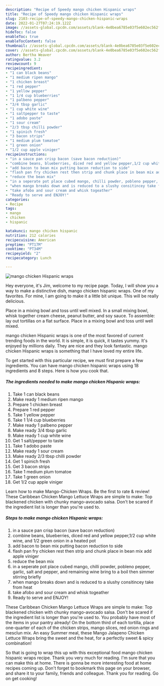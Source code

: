 ```yaml
---
description: "Recipe of Speedy mango chicken Hispanic wraps"
title: "Recipe of Speedy mango chicken Hispanic wraps"
slug: 2103-recipe-of-speedy-mango-chicken-hispanic-wraps
date: 2022-01-27T07:24:19.122Z
image: //assets-global.cpcdn.com/assets/blank-4e0bea6785e03f5e602ec562f230caae08da540cada707380b4fe1bbebba43da.png
hideToc: false
enableToc: true
enableTocContent: false
thumbnail: //assets-global.cpcdn.com/assets/blank-4e0bea6785e03f5e602ec562f230caae08da540cada707380b4fe1bbebba43da.png
cover: //assets-global.cpcdn.com/assets/blank-4e0bea6785e03f5e602ec562f230caae08da540cada707380b4fe1bbebba43da.png
author: Bertha Weaver
ratingvalue: 3.2
reviewcount: 9
recipeingredient:
- "1 can black beans"
- "1 medium ripen mango"
- "1 chicken breast"
- "1 red pepper"
- "1 yellow pepper"
- "1 1/4 cup blueberries"
- "1 palbeno pepper"
- "3/4 tbsp garlic"
- "1 cup white wine"
- "1 saltpepper to taste"
- "1 adobo paste"
- "1 sour cream"
- "2/3 tbsp chilli powder"
- "1 spinich fresh"
- "3 bacon strips"
- "1 medium plum tomatoe"
- "1 green onion"
- "1/2 cup apple viniger"
recipeinstructions:
- "in a sauce pan crisp bacon (save bacon reduction)"
- "combine beans, blueberries, diced red and yellow pepper,1/2 cup white wine, and 1/2 green onion in a heated pot"
- "add bacon to bean mix putting bacon reduction to side"
- "flash pan fry chicken rest then strip and chunk place in bean mix add apple viniger"
- "reduce the bean mix"
- "in a seperate pot place cubed mango, chilli powder, pobleno pepper, garlic, salt and pepper, and remaining wine bring to a boil then simmer stirring briefly"
- "when mango breaks down and is reduced to a slushy consitincey take from heat"
- "take afobo and sour cream and whisk togeather"
- "Ready to serve and ENJOY!"
categories:
- Recipe
tags:
- mango
- chicken
- hispanic

katakunci: mango chicken hispanic 
nutrition: 212 calories
recipecuisine: American
preptime: "PT17M"
cooktime: "PT34M"
recipeyield: "2"
recipecategory: Lunch

---
```



![mango chicken Hispanic wraps](//assets-global.cpcdn.com/assets/blank-4e0bea6785e03f5e602ec562f230caae08da540cada707380b4fe1bbebba43da.png)

Hey everyone, it's Jim, welcome to my recipe page. Today, I will show you a way to make a distinctive dish, mango chicken hispanic wraps. One of my favorites. For mine, I am going to make it a little bit unique. This will be really delicious.

Place in a mixing bowl and toss until well mixed. In a small mixing bowl, whisk together cream cheese, peanut butter, and soy sauce. To assemble: lay out tortillas on a flat surface. Place in a mixing bowl and toss until well mixed.

mango chicken Hispanic wraps is one of the most favored of current trending foods in the world. It is simple, it is quick, it tastes yummy. It's enjoyed by millions daily. They are nice and they look fantastic. mango chicken Hispanic wraps is something that I have loved my entire life.


To get started with this particular recipe, we must first prepare a few ingredients. You can have mango chicken hispanic wraps using 18 ingredients and 8 steps. Here is how you cook that.

<!--inarticleads1-->

##### The ingredients needed to make mango chicken Hispanic wraps:

1. Take 1 can black beans
1. Make ready 1 medium ripen mango
1. Prepare 1 chicken breast
1. Prepare 1 red pepper
1. Take 1 yellow pepper
1. Take 1 1/4 cup blueberries
1. Make ready 1 palbeno pepper
1. Make ready 3/4 tbsp garlic
1. Make ready 1 cup white wine
1. Get 1 salt/pepper to taste
1. Take 1 adobo paste
1. Make ready 1 sour cream
1. Make ready 2/3 tbsp chilli powder
1. Get 1 spinich fresh
1. Get 3 bacon strips
1. Take 1 medium plum tomatoe
1. Take 1 green onion
1. Get 1/2 cup apple viniger


Learn how to make Mango-Chicken Wraps. Be the first to rate & review! These Caribbean Chicken Mango Lettuce Wraps are simple to make: Top blackened chicken with chunky mango-avocado salsa. Don&#39;t be scared if the ingredient list is longer than you&#39;re used to. 

<!--inarticleads2-->

##### Steps to make mango chicken Hispanic wraps:

1. in a sauce pan crisp bacon (save bacon reduction)
1. combine beans, blueberries, diced red and yellow pepper,1/2 cup white wine, and 1/2 green onion in a heated pot
1. add bacon to bean mix putting bacon reduction to side
1. flash pan fry chicken rest then strip and chunk place in bean mix add apple viniger
1. reduce the bean mix
1. in a seperate pot place cubed mango, chilli powder, pobleno pepper, garlic, salt and pepper, and remaining wine bring to a boil then simmer stirring briefly
1. when mango breaks down and is reduced to a slushy consitincey take from heat
1. take afobo and sour cream and whisk togeather
1. Ready to serve and ENJOY!

These Caribbean Chicken Mango Lettuce Wraps are simple to make: Top blackened chicken with chunky mango-avocado salsa. Don&#39;t be scared if the ingredient list is longer than you&#39;re used to. You probably have most of the items in your pantry already! On the bottom third of each tortilla, place one-quarter of each of the chicken strips, mango slices, red onion rings and mesclun mix. An easy Summer meal, these Mango Jalapeno Chicken Lettuce Wraps bring the sweet and the heat, for a perfectly sweet & spicy combination! 

So that is going to wrap this up with this exceptional food mango chicken hispanic wraps recipe. Thank you very much for reading. I'm sure that you can make this at home. There is gonna be more interesting food at home recipes coming up. Don't forget to bookmark this page on your browser, and share it to your family, friends and colleague. Thank you for reading. Go on get cooking!

